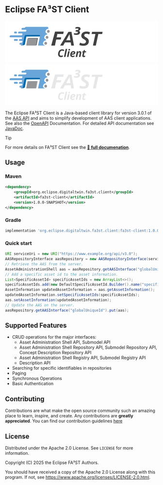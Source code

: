 # Eclipse FA³ST Client

![FA³ST Client Logo Light](./docs/images/fa3st-client-positive.svg/#gh-light-mode-only "FA³ST Client Logo")
![FA³ST Client Logo Dark](./docs/images/fa3st-client-negative.svg/#gh-dark-mode-only "FA³ST CLient Logo")


The Eclipse FA³ST Client is a Java-based client library for version 3.0.1 of the [AAS API](https://github.com/admin-shell-io/aas-specs-api/tree/v3.0.1) and
aims to simplify development of AAS client applications.
See also the [OpenAPI](https://app.swaggerhub.com/apis/Plattform_i40/Entire-API-Collection/V3.0.1) Documentation.
For detailed API documentation see [JavaDoc](https://javadoc.io/doc/org.eclipse.digitaltwin.fa3st.client/core/latest/index.html).

> [!TIP]
> For more details on FA³ST Client see the [:blue_book: **full documenation**](https://fa3st-client.readthedocs.io).

## Usage

### Maven

```xml
<dependency>
	<groupId>org.eclipse.digitaltwin.fa3st.client</groupId>
	<artifactId>fa3st-client</artifactId>
	<version>1.0.0-SNAPSHOT</version>
</dependency>
```
### Gradle

```gradle
implementation 'org.eclipse.digitaltwin.fa3st.client:fa3st-client:1.0.0-SNAPSHOT'
```

### Quick start
```java
URI serviceUri = new URI("https://www.example.org/api/v3.0");
AASRepositoryInterface aasRepository = new AASRepositoryInterface(serviceUri);
// Retrieve the AAS from the server.
AssetAdministrationShell aas = aasRepository.getAASInterface("globalUniqueId").get();
// Add a specific asset id to the asset information.
List<SpecificAssetId> specificAssetIds = new ArrayList<>();
specificAssetIds.add(new DefaultSpecificAssetId.Builder().name("specificAssetId").value("serialNumber").build());
AssetInformation updatedAssetInformation = aas.getAssetInformation();
updatedAssetInformation.setSpecificAssetIds(specificAssetIds);
aas.setAssetInformation(updatedAssetInformation);
// Update the AAS on the server.
aasRepository.getAASInterface("globalUniqueId").put(aas);
```


## Supported Features
*   CRUD operations for the major interfaces:
	* Asset Administration Shell API, Submodel API
	* Asset Administration Shell Repository API, Submodel Repository API, Concept Description Repository API
	* Asset Administration Shell Registry API, Submodel Registry API
	* Description API
*   Searching for specific identifiables in repositories
*   Paging
*   Synchronous Operations
*   Basic Authentication


## Contributing

Contributions are what make the open source community such an amazing place to learn, inspire, and create. Any contributions are **greatly appreciated**.
You can find our contribution guidelines [here](.github/CONTRIBUTING.md)

## License

Distributed under the Apache 2.0 License. See `LICENSE` for more information.

Copyright (C) 2025 the Eclipse FA³ST Authors.

You should have received a copy of the Apache 2.0 License along with this program. If not, see https://www.apache.org/licenses/LICENSE-2.0.html.
